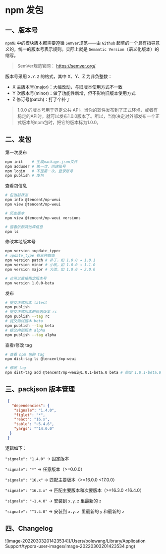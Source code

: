 # npm 发包

## 一、版本号

`npm包` 中的模块版本都需要遵循 `SemVer`规范——由 `Github` 起草的一个具有指导意义的，统一的版本号表示规则。实际上就是 `Semantic Version`（语义化版本）的缩写。

> SemVer规范官网： https://semver.org/

版本号采用 `X.Y.Z` 的格式，其中 X、Y、Z 为非负整数：

+ X 主版本号(major)：大幅改动，与旧版本使用方式不一致
+ Y 次版本号(minor)：做了功能性新增，但不影响旧版本使用方式
+ Z 修订号(patch)：打了个补丁

>1.0.0 的版本号用于界定公共 API。当你的软件发布到了正式环境，或者有稳定的API时，就可以发布1.0.0版本了。所以，当你决定对外部发布一个正式版本的npm包时，把它的版本标为1.0.0。

## 二、发包

第一次发布

```bash
npm init    # 生成package.json文件
npm adduser # 第一次，创建账号
npm login   # 不是第一次，登录账号
npm publish # 发包
```

查看包信息

```bash
# 包当前状态
npm info @tencent/mp-weui 
npm view @tencent/mp-weui

# 历史版本
npm view @tencent/mp-weui versions

# 查看依赖其他库信息
npm ls
```

修改本地版本号

```bash
npm version <update_type>
# update_type 有三种取值
npm version patch # 补丁，如 1.0.0 → 1.0.1
npm version minor # 小改，如 1.0.0 → 1.1.0
npm version major # 大改，如 1.0.0 → 2.0.0

# 也可以直接指定版本号
npm version 1.0.0-beta 
```

发布

```bash
# 提交正式版本 latest
npm publish    
# 提交正式版本的候选版本 rc
npm publish --tag rc 
# 提交测试版本 beta
npm publish --tag beta
# 提交内部版本 alpha
npm publish --tag alpha

```

查看/修改 tag

```bash
# 查看 npm 包的 tag
npm dist-tag ls @tencent/mp-weui

# 修改 tag
npm dist-tag add @tencent/mp-weui@1.0.1-beta.0 beta # 指定 1.0.1-beta.0 版本为 beta 版本
```



## 三、packjson 版本管理

```json
 {
   "dependencies": {
    "signale": "1.4.0", 
    "figlet": "*", 
    "react": "16.x",
    "table": "~5.4.6",
    "yargs": "^14.0.0"
  }
 }
```

逻辑如下：

`"signale": "1.4.0"`  → 固定版本

`"signale": "*"`  → 任意版本（>=0.0.0）

`"signale": "16.x"`  → 匹配主要版本（\>=16.0.0 <17.0.0）

`"signale": "16.3.x"`  → 匹配主要版本和次要版本（\>=16.3.0 <16.4.0）

`"signale": "~1.4.0"`  → 安装到  `x.y.z` 里最新的 `z`

`"signale": "^1.4.0"`  → 安装到  `x.y.z `里最新的 `y` 和最新的 `z`





## 四、Changelog 

![image-20220303201423534](/Users/bolewang/Library/Application Support/typora-user-images/image-20220303201423534.png)